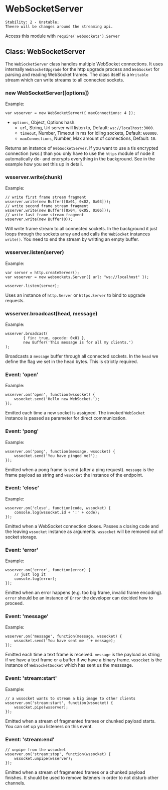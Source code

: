# WebSocketServer

    Stability: 2 - Unstable; 
    Theere will be changes around the streaming api.

Access this module with `require('websockets').Server`

## Class: WebSocketServer

The `WebSocketServer` class handles multiple WebSocket connections. It uses
internally `WebSocketUpgrade` for the http upgrade process and `WebSocket` for
parsing and reading WebSocket frames. The class itself is a `Writable` stream
which can write streams to all connected sockets.

### new WebSocketServer([options])

Example:

    var wsserver = new WebSocketServer({ maxConnections: 4 });

* `options`, Object, Options hash.
    * `url`, String, Url server will listen to, Default: `ws://localhost:3000`.
    * `timeout`, Number, Timeout in ms for idling sockets, Default: `600000`.
    * `maxConnections`, Number, Max amount of connections, Default: `10`.

Returns an instance of `WebSocketServer`. If you want to use a tls
encrypted connection (wss:) than you only have to use the `https` module of
node it automatically de- and encrypts everything in the background. See in the
example how you set this up in detail.

### wsserver.write(chunk)

Example:

    // write first frame stream fragment
    wsserver.write(new Buffer([0x01, 0x02, 0x03]));
    // write second frame stream fragment
    wsserver.write(new Buffer([0x04, 0x05, 0x06]));
    // write last frame stream fragment
    wsserver.write(new Buffer(0));

Will write frame stream to all connected sockets. In the background it just
loops through the sockets array and and calls the `WebSocket` instances
`write()`. You need to end the stream by writting an empty buffer.

### wsserver.listen(server)

Example:

    var server = http.createServer();
    var wsserver = new websockets.Server({ url: "ws://localhost" });
    
    wsserver.listen(server);

Uses an instance of `http.Server` or `https.Server` to bind to upgrade 
requests.

### wsserver.broadcast(head, message)

Example:

    wsserver.broadcast(
            { fin: true, opcode: 0x01 }, 
            new Buffer('This message is for all my clients.')
    );

Broadcasts a `message` buffer through all connected sockets. In the `head` we
define the flag we set in the head bytes. This is strictly required.

### Event: 'open'

Example:

    wsserver.on('open', function(wssocket) {
        wssocket.send('Hello new WebSocket.');
    });

Emitted each time a new socket is assigned. The invoked `WebSocket` instance is 
passed as parameter for direct communication.

### Event: 'pong'

Example:

    wsserver.on('pong', function(message, wssocket) {
        wssocket.send('You have pinged me?');
    });

Emitted when a pong frame is send (after a ping request). `message` is the 
frame payload as string and `wssocket` the instance of the endpoint.

### Event: 'close'

Example:

    wsserver.on('close', function(code, wssocket) {
        console.log(wssocket.id + ':' + code);
    });

Emitted when a WebSocket connection closes. Passes a closing code and the 
leaving `wssocket` instance as arguments. `wssocket` will be removed out of 
socket storage.

### Event: 'error'

Example:

    wsserver.on('error', function(error) {
        // just log it
        console.log(error);
    });

Emitted when an error happens (e.g. too big frame, invalid frame encoding).
`error` should be an instance of `Error` the developer can decided how to 
proceed.

### Event: 'message'

Example:

    wsserver.on('message', function(message, wssocket) {
        wssocket.send('You have sent me ' + message);
    });

Emitted each time a text frame is received. `message` is the payload as string 
if we have a text frame or a buffer if we have a binary frame. `wssocket` is the 
instance of `WebSocketSocket` which has sent us the messsage.

### Event: 'stream:start'

Example:

    // a wssocket wants to stream a big image to other clients
    wsserver.on('stream:start', function(wssocket) {
        wssocket.pipe(wsserver);
    });

Emitted when a stream of fragmented frames or chunked payload starts. You can
set up you listeners on this event.

### Event: 'stream:end'

    // unpipe from the wssocket
    wsserver.on('stream:stop', function(wssocket) {
        wssocket.unpipe(wsserver);
    });

Emitted when a stream of fragmented frames or a chunked payload finishes. It
should be used to remove listeners in order to not disturb other channels.
